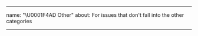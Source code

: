 <!--
 * @Author: BDFD
 * @Date: 2022-02-23 11:56:25
 * @LastEditTime: 2022-02-23 11:57:59
 * @LastEditors: BDFD
 * @Description:
 * @FilePath: \3.3-DS_Project_Template\.github\ISSUE_TEMPLATE\---other.md
-->

---

name: "\U0001F4AD Other"
about: For issues that don't fall into the other categories

---

